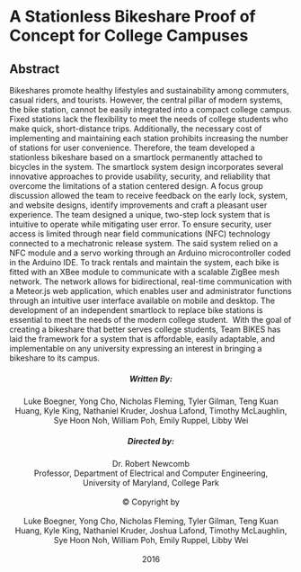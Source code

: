 # A Stationless Bikeshare Proof of Concept for College Campuses

## Abstract
  Bikeshares promote healthy lifestyles and sustainability among commuters, casual riders, and tourists.  However, the central pillar of modern systems, the bike station, cannot be easily integrated into a compact college campus.  Fixed stations lack the flexibility to meet the needs of college students who make quick, short-distance trips.  Additionally, the necessary cost of implementing and maintaining each station prohibits increasing the number of stations for user convenience.  Therefore, the team developed a stationless bikeshare based on a smartlock permanently attached to bicycles in the system.  The smartlock system design incorporates several innovative approaches to provide usability, security, and reliability that overcome the limitations of a station centered design.  A focus group discussion allowed the team to receive feedback on the early lock, system, and website designs, identify improvements and craft a pleasant user experience.  The team designed a unique, two-step lock system that is intuitive to operate while mitigating user error.  To ensure security, user access is limited through near field communications (NFC) technology connected to a mechatronic release system. The said system relied on a NFC module and a servo working through an Arduino microcontroller coded in the Arduino IDE.  To track rentals and maintain the system, each bike is fitted with an XBee module to communicate with a scalable ZigBee mesh network.  The network allows for bidirectional, real-time communication with a Meteor.js web application, which enables user and administrator functions through an intuitive user interface available on mobile and desktop.  The development of an independent smartlock to replace bike stations is essential to meet the needs of the modern college student.  With the goal of creating a bikeshare that better serves college students, Team BIKES has laid the framework for a system that is affordable, easily adaptable, and implementable on any university expressing an interest in bringing a bikeshare to its campus.

<h5 align="center">Written By:</h5>
<center>Luke Boegner, Yong Cho, Nicholas Fleming, Tyler Gilman, Teng Kuan Huang, Kyle King, Nathaniel Kruder, Joshua Lafond, Timothy McLaughlin, Sye Hoon Noh, William Poh, Emily Ruppel, Libby Wei</center>

<h5 align="center">Directed by:</h5>
<center>Dr. Robert Newcomb<br>Professor, Department of Electrical and Computer Engineering,<br>University of Maryland, College Park</center>
<center><br>© Copyright by<br><br>Luke Boegner, Yong Cho, Nicholas Fleming, Tyler Gilman, Teng Kuan Huang, Kyle King, Nathaniel Kruder, Joshua Lafond, Timothy McLaughlin, Sye Hoon Noh, William Poh, Emily Ruppel, Libby Wei<br><br>2016</center>
